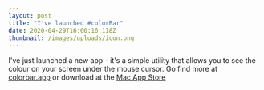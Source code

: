 ```yaml
---
layout: post
title: "I've launched #colorBar"
date: 2020-04-29T16:00:16.118Z
thumbnail: /images/uploads/icon.png
---
```

I've just launched a new app - it's a simple utility that allows you to see the colour on your screen under the mouse cursor. Go find more at [colorbar.app](https://colorbar.app) or download at the [Mac App Store](https://apps.apple.com/us/app/colorbar/id1510408002)